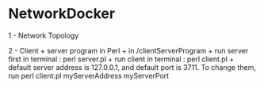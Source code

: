 NetworkDocker
=============

1 - Network Topology

2 - Client + server program in Perl
    + in /clientServerProgram
    + run server first in terminal : perl server.pl
    + run client in terminal : perl client.pl
    + default server address is 127.0.0.1, and default port is 3711. To change them, run perl client.pl myServerAddress myServerPort
